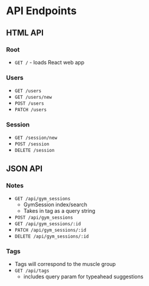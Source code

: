 # API Endpoints

## HTML API

### Root

- `GET /` - loads React web app

### Users

- `GET /users`
- `GET /users/new`
- `POST /users`
- `PATCH /users`

### Session

- `GET /session/new`
- `POST /session`
- `DELETE /session`

## JSON API

### Notes

- `GET /api/gym_sessions`
  - GymSession index/search
  - Takes in tag as a query string
- `POST /api/gym_sessions`
- `GET /api/gym_sessions/:id`
- `PATCH /api/gym_sessions/:id`
- `DELETE /api/gym_sessions/:id`

### Tags

- Tags will correspond to the muscle group
- `GET /api/tags`
  - includes query param for typeahead suggestions
